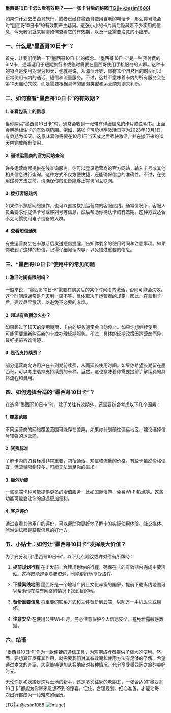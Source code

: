 **墨西哥10日卡怎么看有效期？——一张卡背后的秘密[[TG💪+ @esim1088](https://t.me/s/esim1088)]**

如果你计划去墨西哥旅行，或者已经在墨西哥使用当地的电话卡，那么你可能会对“墨西哥10日卡”的有效期产生疑问。这张小小的卡片背后隐藏着不少实用的信息，今天我们就来聊聊如何查看它的有效期，以及一些需要注意的小细节。

### 一、什么是“墨西哥10日卡”？

首先，让我们明确一下“墨西哥10日卡”的概念。“墨西哥10日卡”是一种预付费的SIM卡，通常适用于短期旅行者或临时需要在墨西哥使用手机服务的人群。这种卡的特点是使用期限为10天，也就是说，从激活开始，你有10个自然日的时间可以正常使用卡内的通话、短信和流量服务。不过，这并不意味着卡内的所有服务会在第10天自动失效，而是需要根据具体的服务类型和运营商规则来判断。

### 二、如何查看“墨西哥10日卡”的有效期？

#### 1. **查看包装上的信息**
当你购买“墨西哥10日卡”时，通常会收到一张带有详细信息的卡片或说明书。上面会明确标注卡的有效期范围。例如，某张卡可能标明激活日期为2023年10月1日，有效期为10天。这意味着你需要在10月1日当天或之后尽快激活，并在接下来的10天内完成所有使用。

#### 2. **通过运营商的官方网站查询**
许多运营商都提供在线查询服务，你可以登录运营商的官方网站，输入卡号或其他相关信息进行查询。这种方式不仅方便快捷，还能确保信息的准确性。不过，在使用这种方法之前，请确保你的设备能够正常访问互联网。

#### 3. **拨打客服热线**
如果你不熟悉网络操作，也可以直接拨打运营商的客服热线。通常情况下，客服人员会要求你提供卡号或序列号等信息，然后帮助你确认卡的有效期。这种方式适合不太习惯使用电子设备的人群。

#### 4. **查看短信通知**
有些运营商会在卡激活后发送短信提醒，告知你剩余的使用时间和注意事项。如果你收到了这样的短信，记得仔细阅读内容，以免错过重要的信息。

### 三、“墨西哥10日卡”使用中的常见问题

#### 1. **激活时间有限制吗？**
一般来说，“墨西哥10日卡”需要在购买后的某个时间段内激活，否则可能会失效。这个时间段通常是几天到一周不等，具体取决于运营商的规定。因此，在拿到卡后，建议尽早激活，以避免不必要的麻烦。

#### 2. **超过有效期怎么办？**
如果超过了10天的使用期限，卡内的服务通常会自动停止。如果你想继续使用，可能需要重新购买新的卡或办理延期服务。不过，具体的延期政策因运营商而异，最好提前咨询清楚。

#### 3. **是否支持续费？**
部分运营商允许用户在卡到期前续费，从而延长使用时间。如果你希望长期留在墨西哥，可以考虑选择支持续费的卡种。当然，这也意味着你需要提前了解续费的具体流程和费用。

### 四、如何选择合适的“墨西哥10日卡”？

在选择“墨西哥10日卡”时，除了关注有效期外，还需要综合考虑以下几个因素：

#### 1. **覆盖范围**
不同运营商的网络覆盖范围可能存在差异。如果你计划前往偏远地区，建议选择信号较强的运营商。

#### 2. **资费标准**
了解卡内的资费标准非常重要，包括通话、短信和流量的价格。有些卡虽然价格便宜，但流量限制较多，可能无法满足你的需求。

#### 3. **额外功能**
一些高端卡种可能提供更多的增值服务，比如国际漫游、免费Wi-Fi热点等。这些功能可能会让你的旅途更加便利。

#### 4. **客户评价**
通过查看其他用户的评价，可以帮助你更好地了解卡的实际使用体验。社交媒体、旅游论坛都是获取信息的好地方。

### 五、小贴士：如何让“墨西哥10日卡”发挥最大价值？

为了充分利用“墨西哥10日卡”，以下几点建议或许对你有所帮助：

1. **提前规划行程**
   在出发前，合理规划你的行程，确保在卡的有效期内完成主要活动。这样既能避免浪费资源，也能更好地享受旅程。

2. **下载离线地图**
   墨西哥是一个地域广阔且文化丰富的国家，提前下载离线地图可以帮助你在没有网络的情况下找到目的地。

3. **备份重要信息**
   将重要的联系方式和文件备份到云端，以防万一手机丢失或损坏。

4. **注意安全**
   在使用公共Wi-Fi时，务必注意保护个人信息安全，避免泄露敏感数据。

### 六、结语

“墨西哥10日卡”作为一款便捷的通信工具，为短期旅行者提供了极大的便利。然而，要想真正发挥其作用，就需要我们对其有效期和使用方法有足够的了解。希望通过本文的介绍，大家能够更加从容地应对各种情况，充分享受墨西哥之旅的美好时光。

无论你是初次踏足这片土地的新手，还是多次往返的老朋友，一张合适的“墨西哥10日卡”都能为你带来意想不到的惊喜。记住，合理规划、细心准备，才能让每一次出行都成为一段难忘的经历。

[[TG💪+ @esim1088](https://t.me/s/esim1088) ![Image](https://i.postimg.cc/4NQfJmqS/Snipaste-2025-05-13-00-14-12.png)]